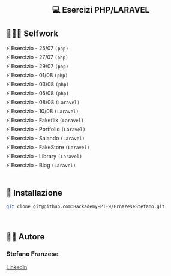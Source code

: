 
<!-- tag line -->
<h2 align='center'> 💻 Esercizi PHP/LARAVEL </h2>


## 👨🏻‍🎓 Selfwork

⚡ Esercizio - 25/07 `(php)` <br>
⚡ Esercizio - 27/07 `(php)` <br>
⚡ Esercizio - 29/07 `(php)` <br>
⚡ Esercizio - 01/08 `(php)` <br>
⚡ Esercizio - 03/08 `(php)` <br>
⚡ Esercizio - 05/08 `(php)` <br>
⚡ Esercizio - 08/08 `(Laravel)` <br>
⚡ Esercizio - 10/08 `(Laravel)` <br>
⚡ Esercizio - Fakeflix `(Laravel)` <br>
⚡ Esercizio - Portfolio `(Laravel)` <br>
⚡ Esercizio - Salando `(Laravel)` <br>
⚡ Esercizio - FakeStore `(Laravel)` <br>
⚡ Esercizio - Library `(Laravel)` <br>
⚡ Esercizio - Blog `(Laravel)` <br>
<br/>




## 🔧 Installazione
```bash
git clone git@github.com:Hackademy-PT-9/FrnazeseStefano.git
```
<br/>




## 👨‍💻 Autore

### Stefano Franzese

[Linkedin](https://www.linkedin.com/in/stefano-franzese-ab3684276/)

<br/>

